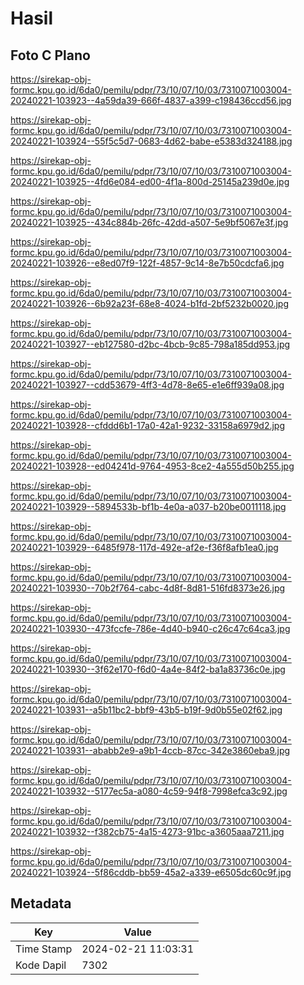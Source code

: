 # Hasil

## Foto C Plano

https://sirekap-obj-formc.kpu.go.id/6da0/pemilu/pdpr/73/10/07/10/03/7310071003004-20240221-103923--4a59da39-666f-4837-a399-c198436ccd56.jpg

https://sirekap-obj-formc.kpu.go.id/6da0/pemilu/pdpr/73/10/07/10/03/7310071003004-20240221-103924--55f5c5d7-0683-4d62-babe-e5383d324188.jpg

https://sirekap-obj-formc.kpu.go.id/6da0/pemilu/pdpr/73/10/07/10/03/7310071003004-20240221-103925--4fd6e084-ed00-4f1a-800d-25145a239d0e.jpg

https://sirekap-obj-formc.kpu.go.id/6da0/pemilu/pdpr/73/10/07/10/03/7310071003004-20240221-103925--434c884b-26fc-42dd-a507-5e9bf5067e3f.jpg

https://sirekap-obj-formc.kpu.go.id/6da0/pemilu/pdpr/73/10/07/10/03/7310071003004-20240221-103926--e8ed07f9-122f-4857-9c14-8e7b50cdcfa6.jpg

https://sirekap-obj-formc.kpu.go.id/6da0/pemilu/pdpr/73/10/07/10/03/7310071003004-20240221-103926--6b92a23f-68e8-4024-b1fd-2bf5232b0020.jpg

https://sirekap-obj-formc.kpu.go.id/6da0/pemilu/pdpr/73/10/07/10/03/7310071003004-20240221-103927--eb127580-d2bc-4bcb-9c85-798a185dd953.jpg

https://sirekap-obj-formc.kpu.go.id/6da0/pemilu/pdpr/73/10/07/10/03/7310071003004-20240221-103927--cdd53679-4ff3-4d78-8e65-e1e6ff939a08.jpg

https://sirekap-obj-formc.kpu.go.id/6da0/pemilu/pdpr/73/10/07/10/03/7310071003004-20240221-103928--cfddd6b1-17a0-42a1-9232-33158a6979d2.jpg

https://sirekap-obj-formc.kpu.go.id/6da0/pemilu/pdpr/73/10/07/10/03/7310071003004-20240221-103928--ed04241d-9764-4953-8ce2-4a555d50b255.jpg

https://sirekap-obj-formc.kpu.go.id/6da0/pemilu/pdpr/73/10/07/10/03/7310071003004-20240221-103929--5894533b-bf1b-4e0a-a037-b20be0011118.jpg

https://sirekap-obj-formc.kpu.go.id/6da0/pemilu/pdpr/73/10/07/10/03/7310071003004-20240221-103929--6485f978-117d-492e-af2e-f36f8afb1ea0.jpg

https://sirekap-obj-formc.kpu.go.id/6da0/pemilu/pdpr/73/10/07/10/03/7310071003004-20240221-103930--70b2f764-cabc-4d8f-8d81-516fd8373e26.jpg

https://sirekap-obj-formc.kpu.go.id/6da0/pemilu/pdpr/73/10/07/10/03/7310071003004-20240221-103930--473fccfe-786e-4d40-b940-c26c47c64ca3.jpg

https://sirekap-obj-formc.kpu.go.id/6da0/pemilu/pdpr/73/10/07/10/03/7310071003004-20240221-103930--3f62e170-f6d0-4a4e-84f2-ba1a83736c0e.jpg

https://sirekap-obj-formc.kpu.go.id/6da0/pemilu/pdpr/73/10/07/10/03/7310071003004-20240221-103931--a5b11bc2-bbf9-43b5-b19f-9d0b55e02f62.jpg

https://sirekap-obj-formc.kpu.go.id/6da0/pemilu/pdpr/73/10/07/10/03/7310071003004-20240221-103931--ababb2e9-a9b1-4ccb-87cc-342e3860eba9.jpg

https://sirekap-obj-formc.kpu.go.id/6da0/pemilu/pdpr/73/10/07/10/03/7310071003004-20240221-103932--5177ec5a-a080-4c59-94f8-7998efca3c92.jpg

https://sirekap-obj-formc.kpu.go.id/6da0/pemilu/pdpr/73/10/07/10/03/7310071003004-20240221-103932--f382cb75-4a15-4273-91bc-a3605aaa7211.jpg

https://sirekap-obj-formc.kpu.go.id/6da0/pemilu/pdpr/73/10/07/10/03/7310071003004-20240221-103924--5f86cddb-bb59-45a2-a339-e6505dc60c9f.jpg


## Metadata

| Key        | Value               |
| ---------- | ------------------- |
| Time Stamp | 2024-02-21 11:03:31 |
| Kode Dapil | 7302                |



